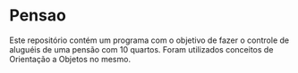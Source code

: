 # Pensao

Este repositório contém um programa com o objetivo de fazer o controle de aluguéis de uma pensão com 10 quartos. Foram utilizados conceitos de Orientação a Objetos no mesmo.
